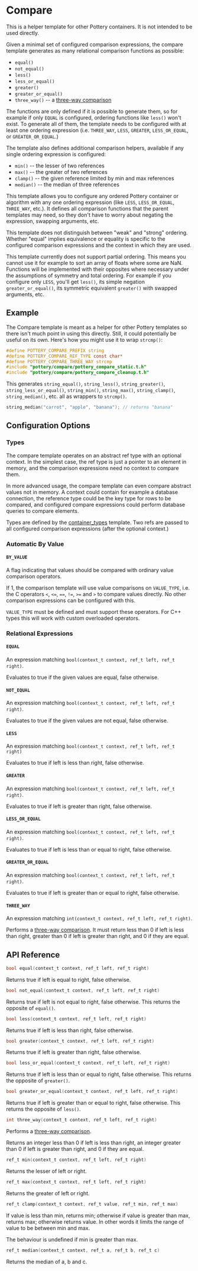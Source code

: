 # Compare

This is a helper template for other Pottery containers. It is not intended to be used directly.

Given a minimal set of configured comparison expressions, the compare template generates as many relational comparison functions as possible:

- `equal()`
- `not_equal()`
- `less()`
- `less_or_equal()`
- `greater()`
- `greater_or_equal()`
- `three_way()` -- a [three-way comparison](https://en.wikipedia.org/wiki/Three-way_comparison)

The functions are only defined if it is possible to generate them, so for example if only `EQUAL` is configured, ordering functions like `less()` won't exist. To generate all of them, the template needs to be configured with at least one ordering expression (i.e. `THREE_WAY`, `LESS`, `GREATER`, `LESS_OR_EQUAL`, or `GREATER_OR_EQUAL`.)

The template also defines additional comparison helpers, available if any single ordering expression is configured:

- `min()` -- the lesser of two references
- `max()` -- the greater of two references
- `clamp()` -- the given reference limited by min and max references
- `median()` -- the median of three references

This template allows you to configure any ordered Pottery container or algorithm with any one ordering expression (like `LESS`, `LESS_OR_EQUAL`, `THREE_WAY`, etc.). It defines all comparison functions that the parent templates may need, so they don't have to worry about negating the expression, swapping arguments, etc.

This template does not distinguish between "weak" and "strong" ordering. Whether "equal" implies equivalence or equality is specific to the configured comparison expressions and the context in which they are used.

This template currently does not support partial ordering. This means you cannot use it for example to sort an array of floats where some are NaN. Functions will be implemented with their opposites where necessary under the assumptions of symmetry and total ordering. For example if you configure only `LESS`, you'll get `less()`, its simple negation `greater_or_equal()`, its symmetric equivalent `greater()` with swapped arguments, etc.



## Example

The Compare template is meant as a helper for other Pottery templates so there isn't much point in using this directly. Still, it could potentially be useful on its own. Here's how you might use it to wrap `strcmp()`:

```c
#define POTTERY_COMPARE_PREFIX string
#define POTTERY_COMPARE_REF_TYPE const char*
#define POTTERY_COMPARE_THREE_WAY strcmp
#include "pottery/compare/pottery_compare_static.t.h"
#include "pottery/compare/pottery_compare_cleanup.t.h"
```

This generates `string_equal()`, `string_less()`, `string_greater()`, `string_less_or_equal()`, `string_min()`, `string_max()`, `string_clamp()`, `string_median()`, etc. all as wrappers to `strcmp()`.

```c
string_median("carrot", "apple", "banana"); // returns "banana"
```



## Configuration Options

### Types

The compare template operates on an abstract ref type with an optional context. In the simplest case, the ref type is just a pointer to an element in memory, and the comparison expressions need no context to compare them.

In more advanced usage, the compare template can even compare abstract values not in memory. A context could contain for example a database connection, the reference type could be the key type for rows to be compared, and configured compare expressions could perform database queries to compare elements.

Types are defined by the [container_types](../container_types/) template. Two refs are passed to all configured comparison expressions (after the optional context.)

### Automatic By Value

#### `BY_VALUE`

A flag indicating that values should be compared with ordinary value comparison operators.

If 1, the comparison template will use value comparisons on `VALUE_TYPE`, i.e. the C operators `<`, `<=`, `==`, `!=`, `>=` and `>` to compare values directly. No other comparison expressions can be configured with this.

`VALUE_TYPE` must be defined and must support these operators. For C++ types this will work with custom overloaded operators.

### Relational Expressions

#### `EQUAL`

An expression matching `bool(context_t context, ref_t left, ref_t right)`.

Evaluates to true if the given values are equal, false otherwise.

#### `NOT_EQUAL`

An expression matching `bool(context_t context, ref_t left, ref_t right)`.

Evaluates to true if the given values are not equal, false otherwise.

#### `LESS`

An expression matching `bool(context_t context, ref_t left, ref_t right)`

Evaluates to true if left is less than right, false otherwise.

#### `GREATER`

An expression matching `bool(context_t context, ref_t left, ref_t right)`.

Evaluates to true if left is greater than right, false otherwise.

#### `LESS_OR_EQUAL`

An expression matching `bool(context_t context, ref_t left, ref_t right)`.

Evaluates to true if left is less than or equal to right, false otherwise.

#### `GREATER_OR_EQUAL`

An expression matching `bool(context_t context, ref_t left, ref_t right)`.

Evaluates to true if left is greater than or equal to right, false otherwise.

#### `THREE_WAY`

An expression matching `int(context_t context, ref_t left, ref_t right)`.

Performs a [three-way comparison](https://en.wikipedia.org/wiki/Three-way_comparison). It must return less than 0 if left is less than right, greater than 0 if left is greater than right, and 0 if they are equal.



## API Reference

```c
bool equal(context_t context, ref_t left, ref_t right)
```

Returns true if left is equal to right, false otherwise.

```c
bool not_equal(context_t context, ref_t left, ref_t right)
```

Returns true if left is not equal to right, false otherwise. This returns the opposite of `equal()`.

```c
bool less(context_t context, ref_t left, ref_t right)
```

Returns true if left is less than right, false otherwise.

```c
bool greater(context_t context, ref_t left, ref_t right)
```

Returns true if left is greater than right, false otherwise.

```c
bool less_or_equal(context_t context, ref_t left, ref_t right)
```

Returns true if left is less than or equal to right, false otherwise. This returns the opposite of `greater()`.

```c
bool greater_or_equal(context_t context, ref_t left, ref_t right)
```

Returns true if left is greater than or equal to right, false otherwise. This returns the opposite of `less()`.

```c
int three_way(context_t context, ref_t left, ref_t right)
```

Performs a [three-way comparison](https://en.wikipedia.org/wiki/Three-way_comparison).

Returns an integer less than 0 if left is less than right, an integer greater than 0 if left is greater than right, and 0 if they are equal.

```c
ref_t min(context_t context, ref_t left, ref_t right)
```

Returns the lesser of left or right.

```c
ref_t max(context_t context, ref_t left, ref_t right)
```

Returns the greater of left or right.

```c
ref_t clamp(context_t context, ref_t value, ref_t min, ref_t max)
```

If value is less than min, returns min; otherwise if value is greater than max, returns max; otherwise returns value. In other words it limits the range of value to be between min and max.

The behaviour is undefined if min is greater than max.

```c
ref_t median(context_t context, ref_t a, ref_t b, ref_t c)
```

Returns the median of a, b and c.
